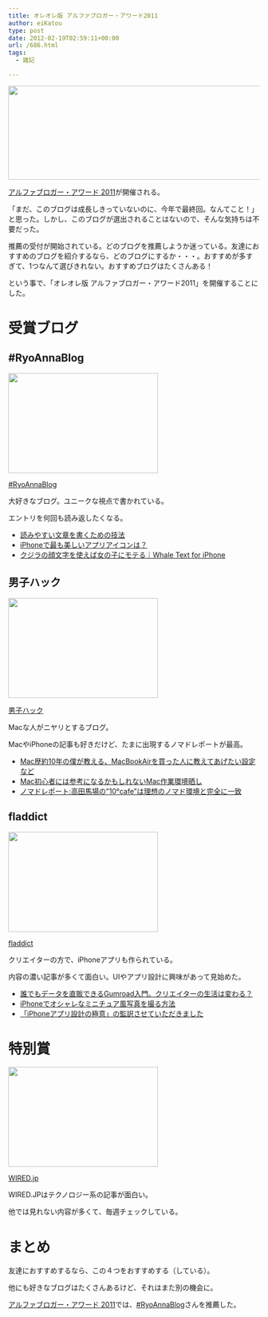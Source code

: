 ```yaml
---
title: オレオレ版 アルファブロガー・アワード2011
author: eiKatou
type: post
date: 2012-02-19T02:59:11+00:00
url: /686.html
tags:
  - 雑記

---
```

[<img src="http://eikatou.net/blog/wp-content/uploads/2012/02/201102award.jpg" alt="" title="201102award" width="600" height="188" class="alignnone size-full wp-image-709" srcset="/uploads/2012/02/201102award.jpg 600w, /uploads/2012/02/201102award-300x94.jpg 300w, /uploads/2012/02/201102award-500x156.jpg 500w" sizes="(max-width: 600px) 100vw, 600px" />][1]
  
[アルファブロガー・アワード 2011][1]が開催される。

「まだ、このブログは成長しきっていないのに、今年で最終回。なんてこと！」と思った。しかし、このブログが選出されることはないので、そんな気持ちは不要だった。

推薦の受付が開始されている。どのブログを推薦しようか迷っている。友達におすすめのブログを紹介するなら、どのブログにするか・・・。おすすめが多すぎて、1つなんて選びきれない。おすすめブログはたくさんある！

という事で、「オレオレ版 アルファブロガー・アワード2011」を開催することにした。

<!--more-->

# 受賞ブログ

## #RyoAnnaBlog

[<img src="http://eikatou.net/blog/wp-content/uploads/2012/02/201202_award1.jpg" alt="" title="#RyoAnnaBlog" width="300" height="200" class="alignnone size-full wp-image-732" />][2]
  
[#RyoAnnaBlog][2]

大好きなブログ。ユニークな視点で書かれている。
  
エントリを何回も読み返したくなる。

  * [読みやすい文章を書くための技法][3]
  * [iPhoneで最も美しいアプリアイコンは？][4]
  * [クジラの顔文字を使えば女の子にモテる｜Whale Text for iPhone][5]

## 男子ハック

[<img src="http://eikatou.net/blog/wp-content/uploads/2012/02/201202_award2.jpg" alt="" title="男子ハック" width="300" height="200" class="alignnone size-full wp-image-733" />][6]
  
[男子ハック][6]

Macな人がニヤリとするブログ。
  
MacやiPhoneの記事も好きだけど、たまに出現するノマドレポートが最高。

  * [Mac歴約10年の僕が教える、MacBookAirを買った人に教えてあげたい設定など][7]
  * [Mac初心者には参考になるかもしれないMac作業環境晒し][8]
  * [ノマドレポート:高田馬場の”10°cafe”は理想のノマド環境と完全に一致][9]

## fladdict

[<img src="http://eikatou.net/blog/wp-content/uploads/2012/02/201202_award3.jpg" alt="" title="fladdict" width="300" height="200" class="alignnone size-full wp-image-734" />][10]
  
[fladdict][10]

クリエイターの方で、iPhoneアプリも作られている。
  
内容の濃い記事が多くて面白い。UIやアプリ設計に興味があって見始めた。

  * [誰でもデータを直販できるGumroad入門。クリエイターの生活は変わる？][11]
  * [iPhoneでオシャレなミニチュア風写真を撮る方法][12]
  * [「iPhoneアプリ設計の極意」の監訳させていただきました][13]

# 特別賞

[<img src="http://eikatou.net/blog/wp-content/uploads/2012/02/201202_award4.jpg" alt="" title="WIRED.jp" width="300" height="200" class="alignnone size-full wp-image-735" />][14]
  
[WIRED.jp][14]

WIRED.JPはテクノロジー系の記事が面白い。
  
他では見れない内容が多くて、毎週チェックしている。

# まとめ

友達におすすめするなら、この４つをおすすめする（している）。
  
他にも好きなブログはたくさんあるけど、それはまた別の機会に。

[アルファブロガー・アワード 2011][1]では、[#RyoAnnaBlog][2]さんを推薦した。

 [1]: http://alphabloggers.com/2011/
 [2]: http://d.hatena.ne.jp/RyoAnna/
 [3]: http://d.hatena.ne.jp/RyoAnna/20100824/1282660678
 [4]: http://d.hatena.ne.jp/RyoAnna/20110604/1307195766
 [5]: http://d.hatena.ne.jp/RyoAnna/20110924/1316840022
 [6]: http://www.danshihack.com/
 [7]: http://www.danshihack.com/2011/04/01/junp/newmac_preference.html
 [8]: http://www.danshihack.com/2011/06/08/junp/mac_setup.html
 [9]: http://www.danshihack.com/2011/08/21/saku/nomad_judecafe.html
 [10]: http://fladdict.net/blog/
 [11]: http://fladdict.net/blog/2012/02/gumroad.html
 [12]: http://fladdict.net/blog/2011/09/how-to-take-fake-miniature-pics.html
 [13]: http://fladdict.net/blog/2011/06/tapworthy.html
 [14]: http://wired.jp/

